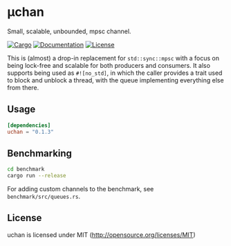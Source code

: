 # μchan
Small, scalable, unbounded, mpsc channel.

[![Cargo](https://img.shields.io/crates/v/uchan.svg)](
https://crates.io/crates/uchan)
[![Documentation](https://docs.rs/uchan/badge.svg)](
https://docs.rs/uchan)
[![License](https://img.shields.io/badge/license-MIT-blue.svg)](
https://github.com/kprotty/uchan)

This is (almost) a drop-in replacement for `std::sync::mpsc` with a focus on being lock-free and scalable for both producers and consumers.
It also supports being used as `#![no_std]`, in which the caller provides a trait used to block and unblock a thread, with the queue implementing everything else from there.

## Usage

```toml
[dependencies]
uchan = "0.1.3"
```

## Benchmarking

```bash
cd benchmark
cargo run --release
```

For adding custom channels to the benchmark, see `benchmark/src/queues.rs`.

## License

uchan is licensed under MIT (http://opensource.org/licenses/MIT)